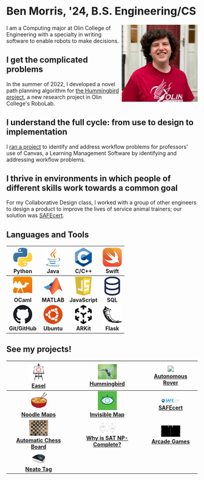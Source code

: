 # Ben Morris, '24, B.S. Engineering/CS


<img src="assets/PortfolioPic.png" alt="Ben Morris" width="200" style="float: right"/>

I am a Computing major at Olin College of Engineering with a specialty in writing software to enable robots to make decisions.

## I get the complicated problems

In the summer of 2022, I developed a novel path planning algorithm for [the Hummingbird project](hummingbird.md), a new research project in Olin College's RoboLab.

## I understand the full cycle: from use to design to implementation

I [ran a project](easel.md) to identify and address workflow problems for professors' use of Canvas, a Learning Management Software by identifying and addressing workflow problems.

## I thrive in environments in which people of different skills work towards a common goal

For my Collaborative Design class, I worked with a group of other engineers to design a product to improve the lives of service animal trainers; our solution was [SAFEcert](safecert.md).

## Languages and Tools

| <img src="assets/logos/python.svg" width="50"> <br> Python | <img src="assets/logos/java.svg" width="50"> <br> Java        | <img src="assets/logos/c.svg" width="50"> <br> C/C++                   | <img src="assets/logos/swift.svg" width="50"> <br> Swift |
|:---:|:---:|:---:|:---:|
|     <img src="assets/logos/ocaml.svg" width="50"> <br> **OCaml**     | <img src="assets/logos/matlab.svg" width="50"> <br> **MATLAB** | <img src="assets/logos/javascript.svg" width="50"> <br> **JavaScript** | <img src="assets/logos/sql.svg" width="50"> <br> **SQL** |
|  <img src="assets/logos/github.svg" width="50"> <br> **Git/GitHub**  | <img src="assets/logos/ubuntu.svg" width="50"> <br> **Ubuntu** | <img src="assets/logos/arkit.svg" width="50"> <br> **ARKit** | <img src="assets/logos/flask.svg" width="50"> <br> **Flask** |

## See my projects!

| <img src="assets/project-pics/easel.svg" width="50"> <br> [Easel](easel.md) | <img src="assets/project-pics/hummingbird.png" width="50"> <br> [Hummingbird](hummingbird.md) | <img src="assets/project-pics/funrobo.png" width="50"> <br> [Autonomous Rover](funrobo.md) |
|:---:|:---:|:---:|
| <img src="assets/project-pics/noodlemaps.svg" width="50"> <br> [**Noodle Maps**](noodlemaps.md) | <img src="assets/project-pics/invisiblemap.png" width="50"> <br> [**Invisible Map**](occam.md) |  <img src="assets/project-pics/safecert.png" width="50"> <br> [**SAFEcert**](safecert.md) |
| <img src="assets/project-pics/chess.jpg" width="50"> <br> [**Automatic Chess Board**](chess.md) | <img src="assets/project-pics/sat.png" width="50"> <br> [**Why is SAT NP-Complete?**](sat.md) |   <img src="assets/project-pics/pong.jpg" width="50"> <br> [**Arcade Games**](arcade.md) |
| <img src="assets/project-pics/neato.png" width="50"> <br> [**Neato Tag**](neato_tag.md) | | |
